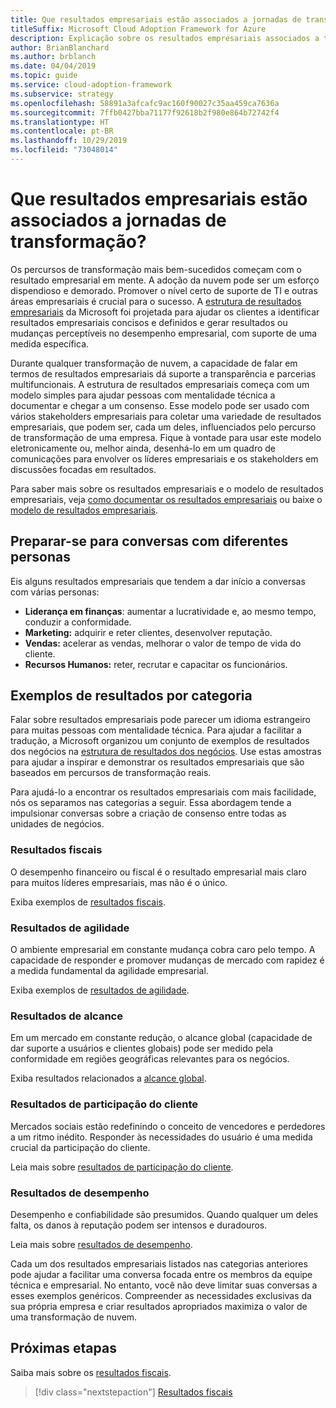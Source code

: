 ```yaml
---
title: Que resultados empresariais estão associados a jornadas de transformação?
titleSuffix: Microsoft Cloud Adoption Framework for Azure
description: Explicação sobre os resultados empresariais associados a transformações da nuvem.
author: BrianBlanchard
ms.author: brblanch
ms.date: 04/04/2019
ms.topic: guide
ms.service: cloud-adoption-framework
ms.subservice: strategy
ms.openlocfilehash: 58891a3afcafc9ac160f90027c35aa459ca7636a
ms.sourcegitcommit: 7ffb0427bba71177f92618b2f980e864b72742f4
ms.translationtype: HT
ms.contentlocale: pt-BR
ms.lasthandoff: 10/29/2019
ms.locfileid: "73048014"
---
```

<!-- markdownlint-disable MD026 -->

# <a name="what-business-outcomes-are-associated-with-transformation-journeys"></a>Que resultados empresariais estão associados a jornadas de transformação?

Os percursos de transformação mais bem-sucedidos começam com o resultado empresarial em mente. A adoção da nuvem pode ser um esforço dispendioso e demorado. Promover o nível certo de suporte de TI e outras áreas empresariais é crucial para o sucesso. A [estrutura de resultados empresariais](../index.md) da Microsoft foi projetada para ajudar os clientes a identificar resultados empresariais concisos e definidos e gerar resultados ou mudanças perceptíveis no desempenho empresarial, com suporte de uma medida específica.

Durante qualquer transformação de nuvem, a capacidade de falar em termos de resultados empresariais dá suporte a transparência e parcerias multifuncionais. A estrutura de resultados empresariais começa com um modelo simples para ajudar pessoas com mentalidade técnica a documentar e chegar a um consenso. Esse modelo pode ser usado com vários stakeholders empresariais para coletar uma variedade de resultados empresariais, que podem ser, cada um deles, influenciados pelo percurso de transformação de uma empresa. Fique à vontade para usar este modelo eletronicamente ou, melhor ainda, desenhá-lo em um quadro de comunicações para envolver os líderes empresariais e os stakeholders em discussões focadas em resultados.

Para saber mais sobre os resultados empresariais e o modelo de resultados empresariais, veja [como documentar os resultados empresariais](./business-outcome-template.md) ou baixe o [modelo de resultados empresariais](https://archcenter.blob.core.windows.net/cdn/business-outcome-template.xlsx).

## <a name="prepare-for-conversations-with-different-personas"></a>Preparar-se para conversas com diferentes personas

Eis alguns resultados empresariais que tendem a dar início a conversas com várias personas:

- **Liderança em finanças**: aumentar a lucratividade e, ao mesmo tempo, conduzir a conformidade.
- **Marketing:** adquirir e reter clientes, desenvolver reputação.
- **Vendas:** acelerar as vendas, melhorar o valor de tempo de vida do cliente.
- **Recursos Humanos:** reter, recrutar e capacitar os funcionários.

## <a name="sample-outcomes-by-category"></a>Exemplos de resultados por categoria

Falar sobre resultados empresariais pode parecer um idioma estrangeiro para muitas pessoas com mentalidade técnica. Para ajudar a facilitar a tradução, a Microsoft organizou um conjunto de exemplos de resultados dos negócios na [estrutura de resultados dos negócios](../index.md). Use estas amostras para ajudar a inspirar e demonstrar os resultados empresariais que são baseados em percursos de transformação reais.

Para ajudá-lo a encontrar os resultados empresariais com mais facilidade, nós os separamos nas categorias a seguir. Essa abordagem tende a impulsionar conversas sobre a criação de consenso entre todas as unidades de negócios.

### <a name="fiscal-outcomes"></a>Resultados fiscais

O desempenho financeiro ou fiscal é o resultado empresarial mais claro para muitos líderes empresariais, mas não é o único.

Exiba exemplos de [resultados fiscais](./fiscal-outcomes.md).

### <a name="agility-outcomes"></a>Resultados de agilidade

O ambiente empresarial em constante mudança cobra caro pelo tempo. A capacidade de responder e promover mudanças de mercado com rapidez é a medida fundamental da agilidade empresarial.

Exiba exemplos de [resultados de agilidade](./agility-outcomes.md).

### <a name="reach-outcomes"></a>Resultados de alcance

Em um mercado em constante redução, o alcance global (capacidade de dar suporte a usuários e clientes globais) pode ser medido pela conformidade em regiões geográficas relevantes para os negócios.

Exiba resultados relacionados a [alcance global](./reach-outcomes.md).

### <a name="customer-engagement-outcomes"></a>Resultados de participação do cliente

Mercados sociais estão redefinindo o conceito de vencedores e perdedores a um ritmo inédito. Responder às necessidades do usuário é uma medida crucial da participação do cliente.

Leia mais sobre [resultados de participação do cliente](./engagement-outcomes.md).

### <a name="performance-outcomes"></a>Resultados de desempenho

Desempenho e confiabilidade são presumidos. Quando qualquer um deles falta, os danos à reputação podem ser intensos e duradouros.

Leia mais sobre [resultados de desempenho](./performance-outcomes.md).

Cada um dos resultados empresariais listados nas categorias anteriores pode ajudar a facilitar uma conversa focada entre os membros da equipe técnica e empresarial. No entanto, você não deve limitar suas conversas a esses exemplos genéricos. Compreender as necessidades exclusivas da sua própria empresa e criar resultados apropriados maximiza o valor de uma transformação de nuvem.

## <a name="next-steps"></a>Próximas etapas

Saiba mais sobre os [resultados fiscais](./fiscal-outcomes.md).

> [!div class="nextstepaction"]
> [Resultados fiscais](./fiscal-outcomes.md)
